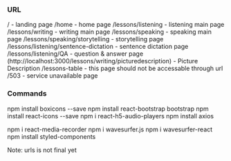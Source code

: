 ### URL

/ - landing page
/home - home page
/lessons/listening - listening main page
/lessons/writing - writing main page
/lessons/speaking - speaking main page
/lessons/speaking/storytelling - storytelling page
/lessons/listening/sentence-dictation - sentence dictation page
/lessons/listening/QA - question & answer page
(http://localhost:3000/lessons/writing/picturedescription) - Picture Description
/lessons-table - this page should not be accessable through url
/503 - service unavailable page


### Commands
npm install boxicons --save
npm install react-bootstrap bootstrap
npm install react-icons --save
npm i react-h5-audio-players
npm install axios

npm i react-media-recorder
npm i wavesurfer.js 
npm i wavesurfer-react
npm install styled-components





Note: urls is not final yet